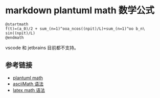 # markdown plantuml math 数学公式

```plantuml
@startmath
f(t)=(a_0)/2 + sum_(n=1)^ooa_ncos((npit)/L)+sum_(n=1)^oo b_n\ sin((npit)/L)
@endmath
```

vscode 和 jetbrains 目前都不支持。

## 参考链接

- [plantuml math](https://plantuml.com/zh/ascii-math)
- [asciiMath 语法](http://asciimath.org/)
- [latex math 语法](https://github.com/opencollab/jlatexmath)
